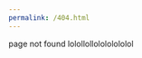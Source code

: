 ```yaml
---
permalink: /404.html
---
```

 <html>
  <head>
  </head>
      <body>
          page not found lolollollolololololol
      </body>
</html>
